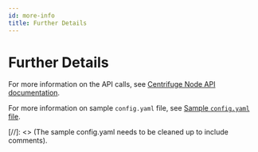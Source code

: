```yaml
---
id: more-info
title: Further Details
---
```


# Further Details

For more information on the API calls, see [Centrifuge Node API documentation](https://app.swaggerhub.com/apis-docs/centrifuge.io/cent-node/0.0.2).

For more information on sample `config.yaml` file, see [Sample `config.yaml` file](https://github.com/centrifuge/go-centrifuge/blob/develop/example/resources/centrifuge_example.yaml). 

[//]: <> (The sample config.yaml needs to be cleaned up to include comments).
